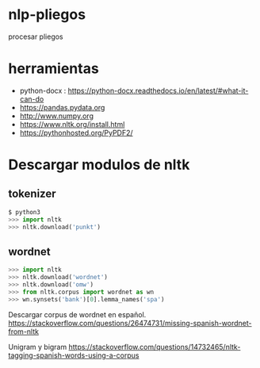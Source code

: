 # nlp-pliegos
procesar pliegos

# herramientas
* python-docx : https://python-docx.readthedocs.io/en/latest/#what-it-can-do
* https://pandas.pydata.org
* http://www.numpy.org
* https://www.nltk.org/install.html
* https://pythonhosted.org/PyPDF2/


# Descargar modulos de nltk
## tokenizer
```python
$ python3
>>> import nltk
>>> nltk.download('punkt')
```
## wordnet
```python
>>> import nltk
>>> nltk.download('wordnet')
>>> nltk.download('omw')
>>> from nltk.corpus import wordnet as wn
>>> wn.synsets('bank')[0].lemma_names('spa')
```
Descargar corpus de wordnet en español.
https://stackoverflow.com/questions/26474731/missing-spanish-wordnet-from-nltk 

Unigram y bigram
https://stackoverflow.com/questions/14732465/nltk-tagging-spanish-words-using-a-corpus
